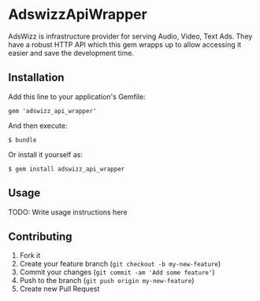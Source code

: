 # AdswizzApiWrapper

AdsWizz is infrastructure provider for serving Audio, Video, Text Ads.
They have a robust HTTP API which this gem wrapps up to allow accessing
it easier and save the development time.

## Installation

Add this line to your application's Gemfile:

    gem 'adswizz_api_wrapper'

And then execute:

    $ bundle

Or install it yourself as:

    $ gem install adswizz_api_wrapper

## Usage

TODO: Write usage instructions here

## Contributing

1. Fork it
2. Create your feature branch (`git checkout -b my-new-feature`)
3. Commit your changes (`git commit -am 'Add some feature'`)
4. Push to the branch (`git push origin my-new-feature`)
5. Create new Pull Request
